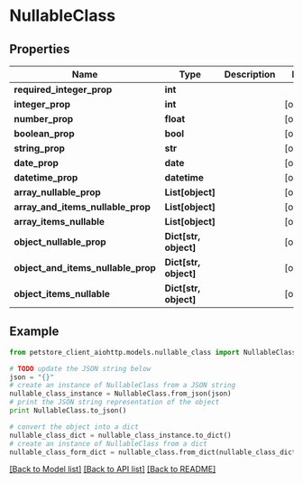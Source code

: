 # NullableClass


## Properties

Name | Type | Description | Notes
------------ | ------------- | ------------- | -------------
**required_integer_prop** | **int** |  | 
**integer_prop** | **int** |  | [optional] 
**number_prop** | **float** |  | [optional] 
**boolean_prop** | **bool** |  | [optional] 
**string_prop** | **str** |  | [optional] 
**date_prop** | **date** |  | [optional] 
**datetime_prop** | **datetime** |  | [optional] 
**array_nullable_prop** | **List[object]** |  | [optional] 
**array_and_items_nullable_prop** | **List[object]** |  | [optional] 
**array_items_nullable** | **List[object]** |  | [optional] 
**object_nullable_prop** | **Dict[str, object]** |  | [optional] 
**object_and_items_nullable_prop** | **Dict[str, object]** |  | [optional] 
**object_items_nullable** | **Dict[str, object]** |  | [optional] 

## Example

```python
from petstore_client_aiohttp.models.nullable_class import NullableClass

# TODO update the JSON string below
json = "{}"
# create an instance of NullableClass from a JSON string
nullable_class_instance = NullableClass.from_json(json)
# print the JSON string representation of the object
print NullableClass.to_json()

# convert the object into a dict
nullable_class_dict = nullable_class_instance.to_dict()
# create an instance of NullableClass from a dict
nullable_class_form_dict = nullable_class.from_dict(nullable_class_dict)
```
[[Back to Model list]](../README.md#documentation-for-models) [[Back to API list]](../README.md#documentation-for-api-endpoints) [[Back to README]](../README.md)


